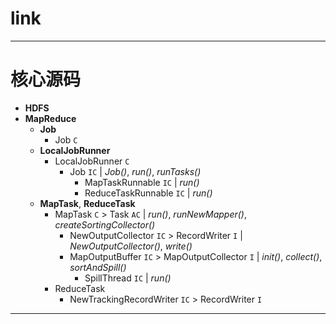 
# link

---

# 核心源码

  * __HDFS__
  * __MapReduce__
    * __Job__
      * Job `C`
    * __LocalJobRunner__
      * LocalJobRunner `C`
        * Job `IC` | _Job()_, _run()_, _runTasks()_
          * MapTaskRunnable `IC` | _run()_
          * ReduceTaskRunnable `IC` | _run()_
    * __MapTask__, __ReduceTask__
      * MapTask `C` > Task `AC` | _run()_, _runNewMapper()_, _createSortingCollector()_
        * NewOutputCollector `IC` > RecordWriter `I` | _NewOutputCollector()_, _write()_
        * MapOutputBuffer `IC` > MapOutputCollector `I` | _init()_, _collect()_, _sortAndSpill()_
          * SpillThread `IC` | _run()_
      * ReduceTask
        * NewTrackingRecordWriter `IC` > RecordWriter `I`

---
